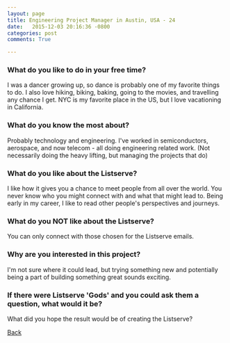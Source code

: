 ```yaml
---
layout: page
title: Engineering Project Manager in Austin, USA - 24
date:   2015-12-03 20:16:36 -0800
categories: post
comments: True

---
```


### What do you like to do in your free time?
<p>I was a dancer growing up, so dance is probably one of my favorite things to do. I also love hiking, biking, baking, going to the movies, and travelling any chance I get. NYC is my favorite place in the US, but I love vacationing in California.</p>

### What do you know the most about?
<p>Probably technology and engineering. I've worked in semiconductors, aerospace, and now telecom - all doing engineering related work. (Not necessarily doing the heavy lifting, but managing the projects that do)</p>

### What do you like about the Listserve?
<p>I like how it gives you a chance to meet people from all over the world. You never know who you might connect with and what that might lead to. Being early in my career, I like to read other people's perspectives and journeys.</p>

### What do you NOT like about the Listserve?
<p>You can only connect with those chosen for the Listserve emails.</p>

### Why are you interested in this project?
<p>I'm not sure where it could lead, but trying something new and potentially being a part of building something great sounds exciting. </p>

### If there were Listserve 'Gods' and you could ask them a question, what would it be?
<p>What did you hope the result would be of creating the Listserve?</p>

[Back][1]

[1]: /home/responders/all